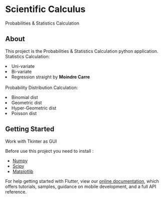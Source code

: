 # Scientific Calculus 
Probabilities & Statistics Calculation


## About

This project is the Probabilities & Statistics Calculation python application. <br>
Statistics Calculation:
<lu>
    <li>Uni-variate </li>
    <li>Bi-variate   </li>
    <li>Regression straight by <b>Moindre Carre</b>  </li>
</lu>
<br>
Probability Distribution Calculation:

<lu>
    <li>Binomial dist </li>
    <li>Geometric dist </li>
    <li>Hyper-Geometric dist </li>
    <li>Poisson dist </li>
</lu>

## Getting Started
     
Work with Tkinter as GUI <br>

Before use this project you need to install :

- [Numpy](https://python.org)
- [Scipy](https://python.org)
- [Matplotlib](https://python.org)

For help getting started with Flutter, view our
[online documentation](https://flutter.dev/docs), which offers tutorials,
samples, guidance on mobile development, and a full API reference.